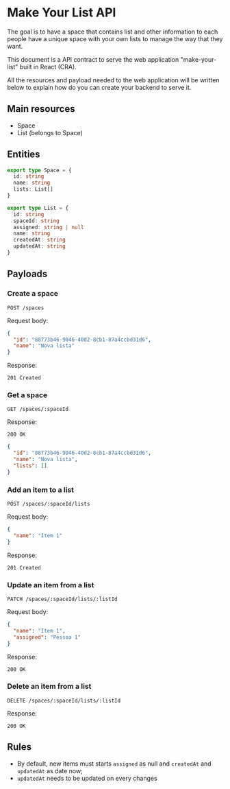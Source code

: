 # Make Your List API

The goal is to have a space that contains list and other information to each people have a unique space with your own lists to manage the way that they want.

This document is a API contract to serve the web application "make-your-list" built in React (CRA).

All the resources and payload needed to the web application will be written below to explain how do you can create your backend to serve it.

## Main resources

- Space
- List (belongs to Space)

## Entities

```ts
export type Space = {
  id: string
  name: string
  lists: List[]
}

export type List = {
  id: string
  spaceId: string
  assigned: string | null
  name: string
  createdAt: string
  updatedAt: string
}
```

## Payloads

### Create a space

`POST /spaces`

Request body:

```json
{
  "id": "88773b46-9046-40d2-8cb1-87a4ccbd31d6",
  "name": "Nova lista"
}
```

Response:

`201 Created`

### Get a space

`GET /spaces/:spaceId`

Response:

`200 OK`

```json
{
  "id": "88773b46-9046-40d2-8cb1-87a4ccbd31d6",
  "name": "Nova lista",
  "lists": []
}
```

### Add an item to a list

`POST /spaces/:spaceId/lists`

Request body:

```json
{
  "name": "Item 1"
}
```

Response:

`201 Created`

### Update an item from a list

`PATCH /spaces/:spaceId/lists/:listId`

Request body:

```json
{
  "name": "Item 1",
  "assigned": "Pessoa 1"
}
```

Response:

`200 OK`

### Delete an item from a list

`DELETE /spaces/:spaceId/lists/:listId`

Response:

`200 OK`

## Rules

- By default, new items must starts `assigned` as null and `createdAt` and `updatedAt` as date now;
- `updatedAt` needs to be updated on every changes
